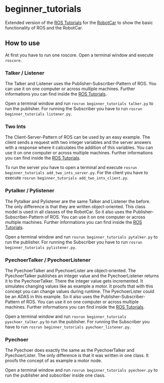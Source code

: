 # beginner_tutorials

Extended version of the [ROS Tutorials](https://wiki.ros.org/ROS/Tutorials) for the [RobotCar](https://github.com/Michdo93/robotcar) to show the basic functionality of ROS and the RobotCar. 

## How to use

At first you have to run one roscore. Open a terminal window and execute `roscore`.

### Talker / Listener

The Talker and Listener uses the Publisher-Subscriber-Pattern of ROS. You can use it on one computer or across multiple machines. Further informations you can find inside the [ROS Tutorials](https://wiki.ros.org/ROS/Tutorials).

Open a terminal window and run `rosrun beginner_tutorials talker.py` to run the publisher.
For running the Subscriber you have to run `rosrun beginner_tutorials listener.py`.

### Two Ints

The Client-Server-Pattern of ROS can be used by an easy example. The client sends a request with two integer variables and the server answers with a response where it calculates the addition of this variables. You can use it on one computer or across multiple machines. Further informations you can find inside the [ROS Tutorials](https://wiki.ros.org/ROS/Tutorials).

To run the server you have to open a terminal and execute `rosrun beginner_tutorials add_two_ints_server.py`.
For the client you have to execute `rosrun beginner_tutorials add_two_ints_client.py`.


### Pytalker / Pylistener

The Pytalker and Pylistener are the same Talker and Listener the before. The only difference is that they are written object-oriented. This class model is used in all classes of the RobotCar. So it also uses the Publisher-Subscriber-Pattern of ROS. You can use it on one computer or across multiple machines. Further informations you can find inside the [ROS Tutorials](https://wiki.ros.org/ROS/Tutorials).

Open a terminal window and run `rosrun beginner_tutorials pytalker.py` to run the publisher.
For running the Subscriber you have to run `rosrun beginner_tutorials pylistener.py`.

### PyechoerTalker / PyechoerListener

The PyechoerTalker and PyechoerLister are object-oriented. The PyechoerTalker publishes an integer value and the PyechoerListener returns it to the PyechoerTalker. There the integer value gets incremented. It simulates changing values like as example a motor. It proofs that with this concept you can change values during runtime. The PyechoerLister could be an ADAS in this example. So it also uses the Publisher-Subscriber-Pattern of ROS. You can use it on one computer or across multiple machines. Further informations you can find inside the [ROS Tutorials](https://wiki.ros.org/ROS/Tutorials).

Open a terminal window and run `rosrun beginner_tutorials pyechoer_talker.py` to run the publisher.
For running the Subscriber you have to run `rosrun beginner_tutorials pyechoer_listener.py`.

### Pyechoer

The Pyechoer does exactly the same as the PyechoerTalker and PyechoerLister. The only difference is that it was written in one class. It proofs the concept of as example a motor node.

Open a terminal window and run `rosrun beginner_tutorials pyechoer.py` to run the publisher and subscriber inside one class.
